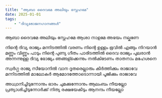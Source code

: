 ```yaml
---
title: "ആബാ ദൈവമേ അലിയും സ്നേഹമേ"
date: 2025-01-01
tags:
    - "ദിവ്യഭോജനഗാനങ്ങൾ"
---
```


ആബാ ദൈവമേ അലിയും സ്നേഹമേ
ആശാ നാളമേ അഭയം നല്കണേ 

നിന്റെ ദിവ്യ രാജ്യം മന്നിടത്തിൽ വരണം
നിന്റെ ഉള്ളം ഭൂവിൽ എങ്ങും നിറയാൻ
മണ്ണും വിണ്ണും പാടും നിന്റെ പുണ്യ ഗീതം
പാരിടത്തിൽ ദൈവ രാജ്യം പുലരാൻ 
അന്നന്നുള്ള ദിവ്യ ഭോജ്യം ഞങ്ങള്ക്കെന്നും നൽകിടേണം
താതനാം മഹേശനെ

സ്വർഗ്ഗ രാജ്യ സീയോനിൽ വാന ദൂതരെല്ലാരും
കീർത്തിക്കും രാജാവേ മന്നിടത്തിൽ മാലോകർ
ആമോദത്തോടൊന്നായി പൂജിക്കും രാജാവേ 

അധ്വാനിച്ചിടുന്നോനും ഭാരം ചുമക്കുന്നോനും
ആലംബം നീയല്ലോ
പ്രത്യാശിച്ചിടുന്നോർക്ക് നിത്യ രക്ഷയേകീടും
ആനന്ദം നീയല്ലോ
